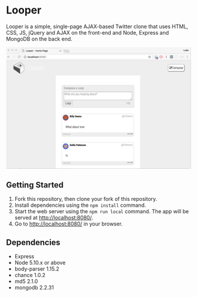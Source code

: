 # Looper 

Looper is a simple, single-page AJAX-based Twitter clone that uses 
HTML, CSS, JS, jQuery and AJAX on the front-end and  Node, Express and MongoDB on the back end.




!["screenshot description"](https://github.com/lukesiem/looper/blob/master/looper2.png?raw=true)





## Getting Started

1. Fork this repository, then clone your fork of this repository.
2. Install dependencies using the `npm install` command.
3. Start the web server using the `npm run local` command. The app will be served at <http://localhost:8080/>.
4. Go to <http://localhost:8080/> in your browser.

## Dependencies

- Express
- Node 5.10.x or above
- body-parser 1.15.2
- chance 1.0.2
- md5 2.1.0
- mongodb 2.2.31
